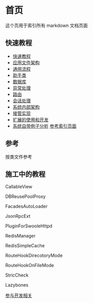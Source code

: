 # 首页

这个页用于索引所有 markdown 文档页面

## 快速教程
- [快速教程](tutorial.md)
- [应用文件架构](tutorial-general.md)
- [通用流程](tutorial-general.md)
- [助手类](tutorial-helper.md)
- [数据库](tutorial-db.md)
- [异常处理](tutorial-exception.md)
- [路由](tutorial-route.md)
- [会话处理](tutorial-session.md)
- [系统内部架构](tutorial-arch.md)
- [接管实现](tutorial-override.md)
- [扩展的使用和开发](tutorial-extension.md)
- [系统自带例子分析](tutorial-sample.md)
[参考索引页面](ref/index.md)

## 参考

按类文件参考

## 施工中的教程




CallableView

DBReusePoolProxy

FacadesAutoLoader

JsonRpcExt

PluginForSwooleHttpd

RedisManager

RedisSimpleCache

RouteHookDirecotoryMode

RouteHookOnFileMode



StricCheck

Lazybones

[参与开发相关](tutorial-support.md)
